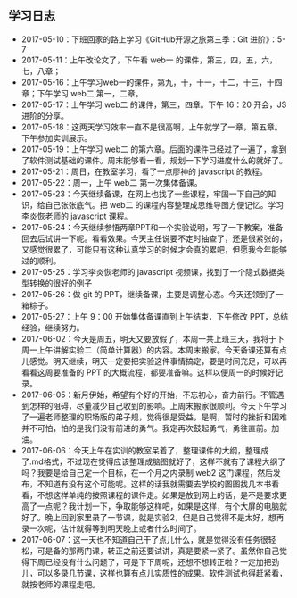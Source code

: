 ## 学习日志
- 2017-05-10：下班回家的路上学习《GitHub开源之旅第三季：Git 进阶》：5-7
- 2017-05-11：上午改论文了，下午看 web一 的课件，第三，四，五，六，七，八章；
- 2017-05-16：上午学习web一的课件，第九，十，十一，十二，十三，十四章；下午学习 web二 第一，二章。
- 2017-05-17：上午学习 web二 的课件，第三，四章。下午 16：20 开会，JS进阶的分享。
- 2017-05-18：这两天学习效率一直不是很高啊，上午就学了一章，第五章。下午参加实训展示。
- 2017-05-19：上午学习 web二 的第六章。后面的课件已经过了一遍了，拿到了软件测试基础的课件。周末能够看一看，规划一下学习进度什么的就好了。
- 2017-05-21：周日，在教室学习，看了一点廖神的 javascript 的教程。
- 2017-05-22：周一，上午 web二 第一次集体备课。
- 2017-05-23：今天继续备课，在网上也找了一些课程，牢固一下自己的知识，给自己张张底气。把 web二 的课程内容整理成思维导图方便记忆。学习李炎恢老师的 javascript 课程。
- 2017-05-24：今天继续参悟两章PPT和一个实验说明，写了一下教案，准备回去后试讲一下呢。看看效果。今天主任说要不定时抽查了，还是很紧张的，又感觉很累了，可能只有这种认真学习的时候才会真的累吧，但愿我今年能够过的顺利。
- 2017-05-25：学习李炎恢老师的 javascript 视频课，找到了一个隐式数据类型转换的很好的例子
- 2017-05-26：做 git 的 PPT，继续备课，主要是调整心态。今天还领到了一箱粽子。
- 2017-05-27：上午 9：00 开始集体备课直到上午结束，下午修改 PPT，总结经验，继续努力。
- 2017-06-02：今天是周五，明天又要放假了，本周一共上班三天，我将于下周一上午讲解实验二（简单计算器）的内容。本周末搬家。今天备课还算有点儿感觉。明天继续，明天一定要把实验这件事情搞定，要是时间充足，可以再看看这周要准备的 PPT 的大概流程，都要准备嘛。这样以便周一的时候好记录。
- 2017-06-05：新月伊始，希望有个好的开始，不忘初心，奋力前行。不管遇到怎样的阻碍，尽量减少自己收到的影响。上周末搬家很顺利。今天下午学习了一遍老师整理的职场版的弟子规，觉得很是受益，是啊，暂时的挫折和困难并不可怕，怕的是我们没有前进的勇气。我定再次鼓起勇气，勇往直前。加油。
- 2017-06-06：今天上午在实训的教室呆着了，整理课件的大纲，整理成了.md格式，不过现在觉得应该整理成脑图就好了，这样不就有了课程大纲了吗？我要是给自己定一个目标，在一个月之内录制 web2 这门课程，然后发布，不知道有没有这个可能呢。这样的话我就需要去学校的图图找几本书看看，不想这样单纯的按照课程的课件走。如果是放到网上的话，是不是要求更高了一点呢？我计划一下，争取能够这样吧，如果是这样，有个大屏的电脑就好了。晚上回到家里录了一节课，就是实验2，但是自己觉得不是太好，想再录一次呢，估计就得等到明天晚上或者什么时间了。
- 2017-06-07：这一天也不知道自己干了点儿什么，就是觉得没有任务很轻松，可是备的那两门课，转正之前还要试讲，真是要紧一紧了。虽然你自己觉得下周已经没有什么问题了，可是下下周呢，还想不想转正啦？一定加把劲儿，可以多录几节课，这样也算有点儿实质性的成果。软件测试也得赶紧看，就按老师的课程走吧。

